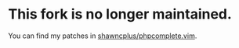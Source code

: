 # This fork is no longer maintained.

You can find my patches in [shawncplus/phpcomplete.vim](https://github.com/shawncplus/phpcomplete.vim).
